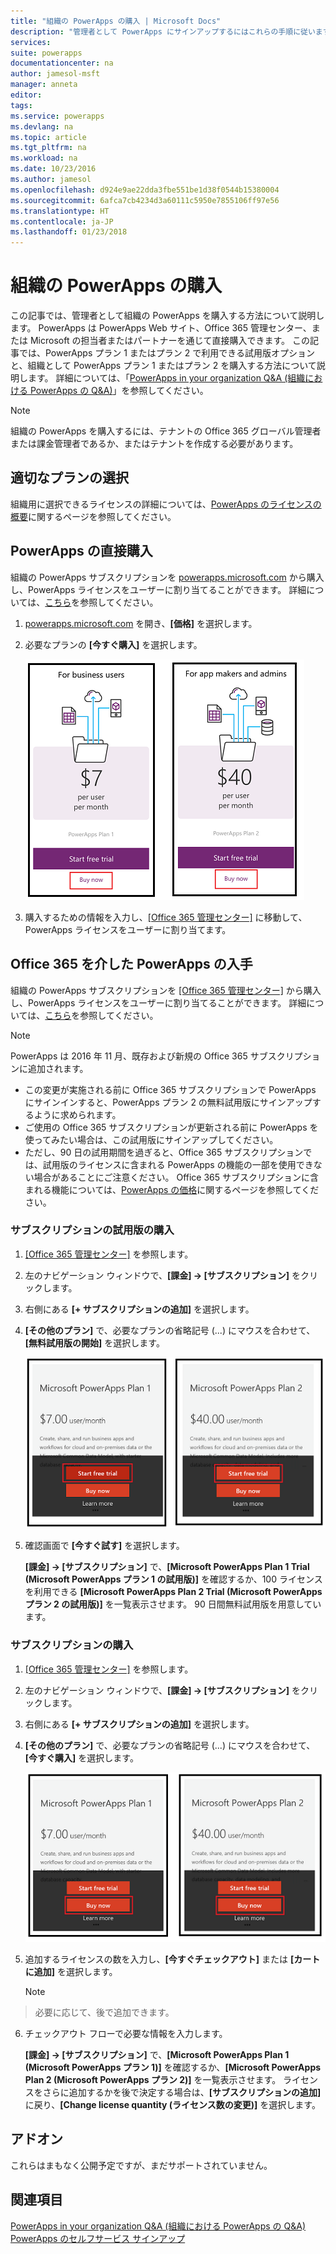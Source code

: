 ```yaml
---
title: "組織の PowerApps の購入 | Microsoft Docs"
description: "管理者として PowerApps にサインアップするにはこれらの手順に従います。"
services: 
suite: powerapps
documentationcenter: na
author: jamesol-msft
manager: anneta
editor: 
tags: 
ms.service: powerapps
ms.devlang: na
ms.topic: article
ms.tgt_pltfrm: na
ms.workload: na
ms.date: 10/23/2016
ms.author: jamesol
ms.openlocfilehash: d924e9ae22dda3fbe551be1d38f0544b15380004
ms.sourcegitcommit: 6afca7cb4234d3a60111c5950e7855106ff97e56
ms.translationtype: HT
ms.contentlocale: ja-JP
ms.lasthandoff: 01/23/2018
---
```

# <a name="purchase-powerapps-for-your-organization"></a>組織の PowerApps の購入
この記事では、管理者として組織の PowerApps を購入する方法について説明します。 PowerApps は PowerApps Web サイト、Office 365 管理センター、または Microsoft の担当者またはパートナーを通じて直接購入できます。 この記事では、PowerApps プラン 1 またはプラン 2 で利用できる試用版オプションと、組織として PowerApps プラン 1 またはプラン 2 を購入する方法について説明します。 詳細については、「[PowerApps in your organization Q&A (組織における PowerApps の Q&A)](signup-question-and-answer.md)」を参照してください。

> [!NOTE]
>   組織の PowerApps を購入するには、テナントの Office 365 グローバル管理者または課金管理者であるか、またはテナントを作成する必要があります。

## <a name="choosing-the-right-plan"></a>適切なプランの選択
組織用に選択できるライセンスの詳細については、[PowerApps のライセンスの概要](pricing-billing-skus.md)に関するページを参照してください。

## <a name="purchase-powerapps-directly"></a>PowerApps の直接購入
組織の PowerApps サブスクリプションを [powerapps.microsoft.com][4] から購入し、PowerApps ライセンスをユーザーに割り当てることができます。 詳細については、[こちら][5]を参照してください。

1. [powerapps.microsoft.com][4] を開き、**[価格]** を選択します。

2. 必要なプランの **[今すぐ購入]** を選択します。

    ![](./media/signup-for-powerapps-admin/buy-now.png)

3. 購入するための情報を入力し、[[Office 365 管理センター]][6] に移動して、PowerApps ライセンスをユーザーに割り当てます。

## <a name="get-powerapps-through-office-365"></a>Office 365 を介した PowerApps の入手
組織の PowerApps サブスクリプションを [[Office 365 管理センター]][6] から購入し、PowerApps ライセンスをユーザーに割り当てることができます。 詳細については、[こちら][5]を参照してください。

> [!NOTE]
> PowerApps は 2016 年 11 月、既存および新規の Office 365 サブスクリプションに追加されます。
>
> * この変更が実施される前に Office 365 サブスクリプションで PowerApps にサインインすると、PowerApps プラン 2 の無料試用版にサインアップするように求められます。
> * ご使用の Office 365 サブスクリプションが更新される前に PowerApps を使ってみたい場合は、この試用版にサインアップしてください。  
> * ただし、90 日の試用期間を過ぎると、Office 365 サブスクリプションでは、試用版のライセンスに含まれる PowerApps の機能の一部を使用できない場合があることにご注意ください。  Office 365 サブスクリプションに含まれる機能については、[PowerApps の価格][2]に関するページを参照してください。


### <a name="purchase-a-subscription-trial"></a>サブスクリプションの試用版の購入
1. [[Office 365 管理センター]][6] を参照します。

2. 左のナビゲーション ウィンドウで、**[課金] -> [サブスクリプション]** をクリックします。

3. 右側にある **[+ サブスクリプションの追加]** を選択します。

4. **[その他のプラン]** で、必要なプランの省略記号 (...) にマウスを合わせて、**[無料試用版の開始]** を選択します。

    ![](./media/signup-for-powerapps-admin/admin-purchase-trial.png)

5. 確認画面で **[今すぐ試す]** を選択します。

    **[課金] -> [サブスクリプション]** で、**[Microsoft PowerApps Plan 1 Trial (Microsoft PowerApps プラン 1 の試用版)]** を確認するか、100 ライセンスを利用できる **[Microsoft PowerApps Plan 2 Trial (Microsoft PowerApps プラン 2 の試用版)]** を一覧表示させます。 90 日間無料試用版を用意しています。

### <a name="purchase-a-subscription"></a>サブスクリプションの購入
1. [[Office 365 管理センター]][6] を参照します。

2. 左のナビゲーション ウィンドウで、**[課金] -> [サブスクリプション]** をクリックします。

3. 右側にある **[+ サブスクリプションの追加]** を選択します。

4. **[その他のプラン]** で、必要なプランの省略記号 (...) にマウスを合わせて、**[今すぐ購入]** を選択します。

    ![](./media/signup-for-powerapps-admin/admin-purchase-paid.png)

5. 追加するライセンスの数を入力し、**[今すぐチェックアウト]** または **[カートに追加]** を選択します。

   > [!NOTE]
> 必要に応じて、後で追加できます。
   >

6. チェックアウト フローで必要な情報を入力します。

    **[課金] -> [サブスクリプション]** で、**[Microsoft PowerApps Plan 1 (Microsoft PowerApps プラン 1)]** を確認するか、**[Microsoft PowerApps Plan 2 (Microsoft PowerApps プラン 2)]** を一覧表示させます。 ライセンスをさらに追加するかを後で決定する場合は、**[サブスクリプションの追加]** に戻り、**[Change license quantity (ライセンス数の変更)]** を選択します。

## <a name="add-ons"></a>アドオン
これらはまもなく公開予定ですが、まだサポートされていません。

## <a name="see-also"></a>関連項目
[PowerApps in your organization Q&A (組織における PowerApps の Q&A)](signup-question-and-answer.md)  
[PowerApps のセルフサービス サインアップ](signup-for-powerapps.md)  

<!--Reference links in article-->
[1]: http://go.microsoft.com/fwlink/p/?LinkId=715583
[2]: http://go.microsoft.com/fwlink/p/?LinkId=708209
[4]: https://go.microsoft.com/fwlink/?linkid=832551
[5]: https://support.office.com/article/997596b5-4173-4627-b915-36abac6786dc
[6]: https://portal.office.com/admin/default.aspx
